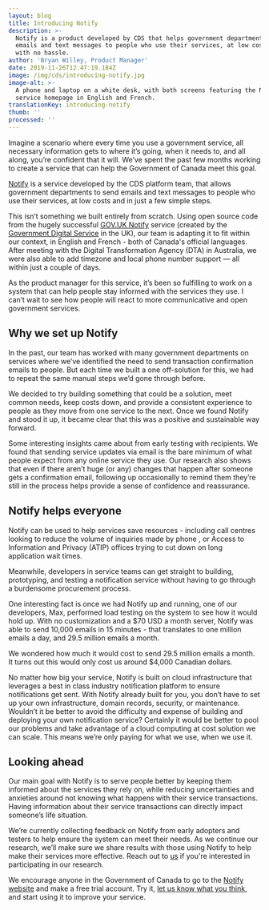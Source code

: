 ```yaml
---
layout: blog
title: Introducing Notify
description: >-
  Notify is a product developed by CDS that helps government departments send
  emails and text messages to people who use their services, at low cost and
  with no hassle. 
author: 'Bryan Willey, Product Manager'
date: 2019-11-26T12:47:19.184Z
image: /img/cds/introducing-notify.jpg
image-alt: >-
  A phone and laptop on a white desk, with both screens featuring the Notify
  service homepage in English and French. 
translationKey: introducing-notify
thumb: ''
processed: ''
---
```

Imagine a scenario where every time you use a government service, all necessary information gets to where it’s going, when it needs to, and all along, you’re confident that it will. We’ve spent the past few months working to create a service that can help the Government of Canada meet this goal. 

[Notify](https://notification.alpha.canada.ca/) is a service developed by the CDS platform team, that allows government departments to send emails and text messages to people who use their services, at low costs and in just a few simple steps.  

This isn’t something we built entirely from scratch. Using open source code from the hugely successful [GOV.UK Notify](https://www.notifications.service.gov.uk/) service (created by the [Government Digital Service](https://gds.blog.gov.uk) in the UK), our team is adapting it to fit within our context, in English and French - both of Canada's official languages. After meeting with the Digital Transformation Agency (DTA) in Australia, we were also able to add timezone  and local phone number support — all within just a couple of days.

As the product manager for this service, it’s been so fulfilling to work on a system that can help people stay informed with the services they use. I can’t wait to see how people will react to more communicative and open government services. 

## Why we set up Notify 

In the past, our team has worked with many government departments on services where we’ve identified the need to send transaction confirmation emails to people. But each time we built a one off-solution for this, we had to repeat the same manual steps we’d gone through before.  

We decided to try building something that could be a solution, meet common needs, keep costs down, and provide a consistent experience to people as they move from one service to the next. Once we found Notify and stood it up, it became clear that this was a positive and sustainable way forward.  

Some interesting insights came about from early testing with recipients. We found that sending service updates via email is the bare minimum of what people expect from any online service they use. Our research also shows that even if there aren’t huge (or any) changes that happen after someone gets a confirmation email, following up occasionally to remind them they’re still in the process helps provide a sense of confidence and reassurance. 

## Notify helps everyone  

Notify can be used to help services save resources - including call centres looking to reduce the volume of inquiries made by phone , or Access to Information and Privacy (ATIP) offices trying to cut down on long application wait times. 

Meanwhile, developers in service teams can get straight to building, prototyping, and testing a notification service without having to go through a burdensome procurement process.

One interesting fact is once we had Notify up and running, one of our developers, Max, performed load testing on the system to see how it would hold up. With no customization and a $70 USD a month server, Notify was able to send 10,000 emails in 15 minutes - that translates to one million emails a day, and 29.5 million emails a month. 

We wondered how much it would cost to send 29.5 million emails a month. It turns out this would only cost us around $4,000 Canadian dollars.

No matter how big your service, Notify is built on cloud infrastructure that leverages a best in class industry notification platform to ensure notifications get sent. With Notify already built for you, you don’t have to set up your own infrastructure, domain records, security, or maintenance. Wouldn’t it be better to avoid the difficulty and expense of building and deploying your own notification service? Certainly it would be better to pool our problems and take advantage of a cloud computing at cost solution we can scale. This means we’re only paying for what we use, when we use it.

## Looking ahead

Our main goal with Notify is to serve people better by keeping them informed about the services they rely on, while reducing uncertainties and anxieties around not knowing what happens with their service transactions. Having information about their service transactions can directly impact someone’s life situation.

We’re currently collecting feedback on Notify from early adopters and testers to help ensure the system can meet their needs. As we continue our research, we’ll make sure we share results with those using Notify to help make their services more effective. Reach out to [us](mailto:antoine.garcia-suarez@tbs-sct.gc.ca) if you're interested in participating in our research.

We encourage anyone in the Government of Canada to go to the [Notify website](https://notification.alpha.canada.ca/) and make a free trial account. Try it, [let us know what you think](mailto:cds-snc@tbs-sct.gc.ca), and start using it to improve your service. 
